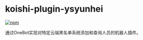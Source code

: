 # koishi-plugin-ysyunhei

[![npm](https://img.shields.io/npm/v/koishi-plugin-ysyunhei?style=flat-square)](https://www.npmjs.com/package/koishi-plugin-ysyunhei)

通过OneBot实现对特定云端黑名单系统添加和查询人员的机器人插件。
